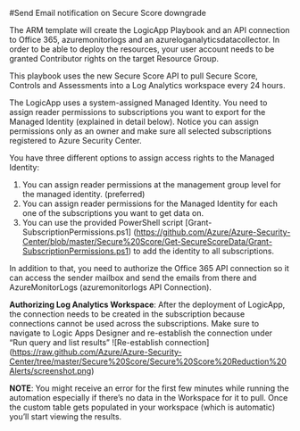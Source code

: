 #Send Email notification on Secure Score downgrade

The ARM template will create the LogicApp Playbook and an API connection to Office 365, azuremonitorlogs and an azureloganalyticsdatacollector. In order to be able to deploy the resources, your user account needs to be granted Contributor rights on the target Resource Group.

This playbook uses the new Secure Score API to pull Secure Score, Controls and Assessments into a Log Analytics workspace every 24 hours.

The LogicApp uses a system-assigned Managed Identity. You need to assign reader permissions to subscriptions you want to export for the Managed Identity (explained in detail below). Notice you can assign permissions only as an owner and make sure all selected subscriptions registered to Azure Security Center. 

You have three different options to assign access rights to the Managed Identity:
1.	You can assign reader permissions at the management group level for the managed identity. (preferred)
2.	You can assign reader permissions for the Managed Identity for each one of the subscriptions you want to get data on.
3.	You can use the provided PowerShell script [Grant-SubscriptionPermissions.ps1] (https://github.com/Azure/Azure-Security-Center/blob/master/Secure%20Score/Get-SecureScoreData/Grant-SubscriptionPermissions.ps1) to add the identity to all subscriptions.

In addition to that, you need to authorize the Office 365 API connection so it can access the sender mailbox and send the emails from there and AzureMonitorLogs (azuremonitorlogs API Connection).

**Authorizing Log Analytics Workspace**: After the deployment of LogicApp, the connection needs to be created in the subscription because connections cannot be used across the subscriptions. 
Make sure to navigate to Logic Apps Designer and re-establish the connection under “Run query and list results” ![Re-establish connection] (https://raw.github.com/Azure/Azure-Security-Center/tree/master/Secure%20Score/Secure%20Score%20Reduction%20Alerts/screenshot.png)

**NOTE**: You might receive an error for the first few minutes while running the automation especially if there’s no data in the Workspace for it to pull. Once the custom table gets populated in your workspace (which is automatic) you’ll start viewing the results. 
